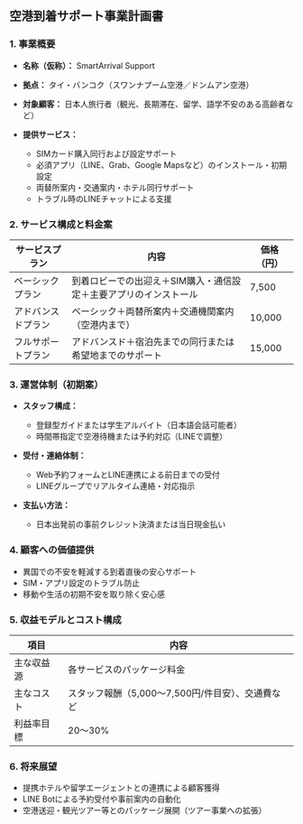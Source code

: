 ## 空港到着サポート事業計画書

### 1. 事業概要

* **名称（仮称）：** SmartArrival Support
* **拠点：** タイ・バンコク（スワンナプーム空港／ドンムアン空港）
* **対象顧客：** 日本人旅行者（観光、長期滞在、留学、語学不安のある高齢者など）
* **提供サービス：**

  * SIMカード購入同行および設定サポート
  * 必須アプリ（LINE、Grab、Google Mapsなど）のインストール・初期設定
  * 両替所案内・交通案内・ホテル同行サポート
  * トラブル時のLINEチャットによる支援

### 2. サービス構成と料金案

| サービスプラン   | 内容                                 | 価格（円） |
| --------- | ---------------------------------- | ------- |
| ベーシックプラン  | 到着ロビーでの出迎え＋SIM購入・通信設定＋主要アプリのインストール | 7,500   |
| アドバンスドプラン | ベーシック＋両替所案内＋交通機関案内（空港内まで）          | 10,000   |
| フルサポートプラン | アドバンスド＋宿泊先までの同行または希望地までのサポート       | 15,000   |

### 3. 運営体制（初期案）

* **スタッフ構成：**

  * 登録型ガイドまたは学生アルバイト（日本語会話可能者）
  * 時間帯指定で空港待機または予約対応（LINEで調整）
* **受付・連絡体制：**

  * Web予約フォームとLINE連携による前日までの受付
  * LINEグループでリアルタイム連絡・対応指示
* **支払い方法：**

  * 日本出発前の事前クレジット決済または当日現金払い

### 4. 顧客への価値提供

* 異国での不安を軽減する到着直後の安心サポート
* SIM・アプリ設定のトラブル防止
* 移動や生活の初期不安を取り除く安心感

### 5. 収益モデルとコスト構成

| 項目    | 内容                               |
| ----- | -------------------------------- |
| 主な収益源 | 各サービスのパッケージ料金                    |
| 主なコスト | スタッフ報酬（5,000〜7,500円/件目安）、交通費など |
| 利益率目標 | 20〜30%                           |

### 6. 将来展望

* 提携ホテルや留学エージェントとの連携による顧客獲得
* LINE Botによる予約受付や事前案内の自動化
* 空港送迎・観光ツアー等とのパッケージ展開（ツアー事業への拡張）
